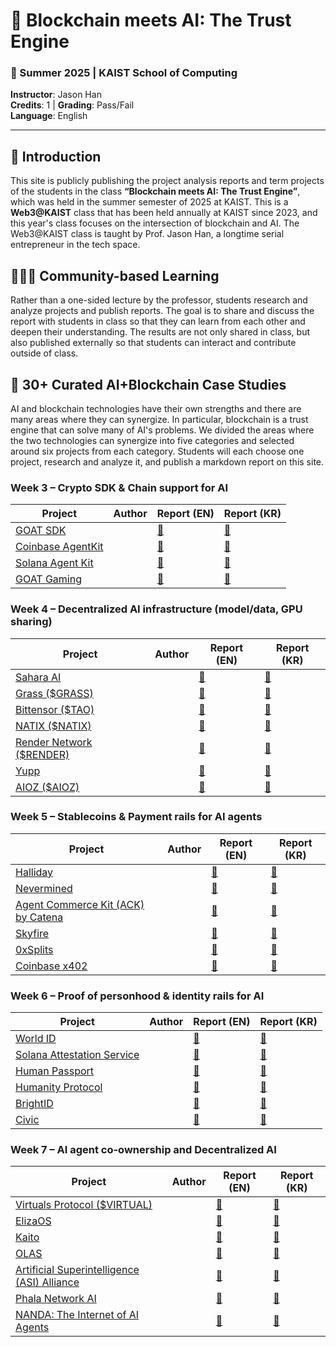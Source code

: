 # 🧠 Blockchain meets AI: The Trust Engine  
### 📅 Summer 2025 | KAIST School of Computing  
**Instructor**: Jason Han  
**Credits**: 1 | **Grading**: Pass/Fail  
**Language**: English

---

## 🎯 Introduction

This site is publicly publishing the project analysis reports and term projects of the students in the class **“Blockchain meets AI: The Trust Engine”**, which was held in the summer semester of 2025 at KAIST. This is a **Web3@KAIST** class that has been held annually at KAIST since 2023, and this year's class focuses on the intersection of blockchain and AI. The Web3@KAIST class is taught by Prof. Jason Han, a longtime serial entrepreneur in the tech space.

## 🧑‍🤝‍🧑 Community-based Learning

Rather than a one-sided lecture by the professor, students research and analyze projects and publish reports. The goal is to share and discuss the report with students in class so that they can learn from each other and deepen their understanding. The results are not only shared in class, but also published externally so that students can interact and contribute outside of class. 

## 📂 30+ Curated AI+Blockchain Case Studies

AI and blockchain technologies have their own strengths and there are many areas where they can synergize. In particular, blockchain is a trust engine that can solve many of AI's problems. We divided the areas where the two technologies can synergize into five categories and selected around six projects from each category. Students will each choose one project, research and analyze it, and publish a markdown report on this site.

### Week 3 – Crypto SDK & Chain support for AI

| Project | Author | Report (EN) | Report (KR) |
|--------|--------|-------------|-------------|
| [GOAT SDK](https://github.com/goat-sdk/goat) |  | [📄](#) | [📄](#) |
| [Coinbase AgentKit](https://www.coinbase.com/developer-platform/products/agentkit) |  | [📄](#) | [📄](#) |
| [Solana Agent Kit](https://github.com/sendaifun/solana-agent-kit) |  | [📄](#) | [📄](#) |
| [GOAT Gaming](https://goatgaming.com/) |  | [📄](#) | [📄](#) |


### Week 4 – Decentralized AI infrastructure (model/data, GPU sharing)

| Project | Author | Report (EN) | Report (KR) |
|--------|--------|-------------|-------------|
| [Sahara AI](https://saharaai.com/) |  | [📄](#) | [📄](#) |
| [Grass ($GRASS)](https://4pillars.io/ko/articles/ais-biggest-grassroots-moment) |  | [📄](#) | [📄](#) |
| [Bittensor ($TAO)](https://docs.bittensor.com/) |  | [📄](#) | [📄](#) |
| [NATIX ($NATIX)](https://www.natix.network/) |  | [📄](#) | [📄](#) |
| [Render Network ($RENDER)](https://renderfoundation.com/whitepaper) |  | [📄](#) | [📄](#) |
| [Yupp](https://yupp.ai/) |  | [📄](#) | [📄](#) |
| [AIOZ ($AIOZ)](https://aioz.network/) |  | [📄](#) | [📄](#) |


### Week 5 – Stablecoins & Payment rails for AI agents

| Project | Author | Report (EN) | Report (KR) |
|--------|--------|-------------|-------------|
| [Halliday](https://halliday.xyz/) |  | [📄](#) | [📄](#) |
| [Nevermined](https://docs.nevermined.app/) |  | [📄](#) | [📄](#) |
| [Agent Commerce Kit (ACK) by Catena](https://www.agentcommercekit.com/overview/introduction) |  | [📄](#) | [📄](#) |
| [Skyfire](https://skyfire.xyz/) |  | [📄](#) | [📄](#) |
| [0xSplits](https://splits.org/) |  | [📄](#) | [📄](#) |
| [Coinbase x402](https://www.x402.org/) |  | [📄](#) | [📄](#) |


### Week 6 – Proof of personhood & identity rails for AI

| Project | Author | Report (EN) | Report (KR) |
|--------|--------|-------------|-------------|
| [World ID](https://world.org/world-id) |  | [📄](#) | [📄](#) |
| [Solana Attestation Service](https://attest.solana.com/) |  | [📄](#) | [📄](#) |
| [Human Passport](https://passport.human.tech/) |  | [📄](#) | [📄](#) |
| [Humanity Protocol](https://www.humanity.org/) |  | [📄](#) | [📄](#) |
| [BrightID](https://www.brightid.org/) |  | [📄](#) | [📄](#) |
| [Civic](https://www.civic.com/) |  | [📄](#) | [📄](#) |


### Week 7 – AI agent co-ownership and Decentralized AI

| Project | Author | Report (EN) | Report (KR) |
|--------|--------|-------------|-------------|
| [Virtuals Protocol ($VIRTUAL)](https://virtuals.io/) |  | [📄](#) | [📄](#) |
| [ElizaOS](https://www.elizaos.ai/) |  | [📄](#) | [📄](#) |
| [Kaito](https://kaito.ai/) |  | [📄](#) | [📄](#) |
| [OLAS](https://olas.network/) |  | [📄](#) | [📄](#) |
| [Artificial Superintelligence (ASI) Alliance](https://superintelligence.io/) |  | [📄](#) | [📄](#) |
| [Phala Network AI](https://phala.network/ai) |  | [📄](#) | [📄](#) |
| [NANDA: The Internet of AI Agents](https://nanda.media.mit.edu/) |  | [📄](#) | [📄](#) |

